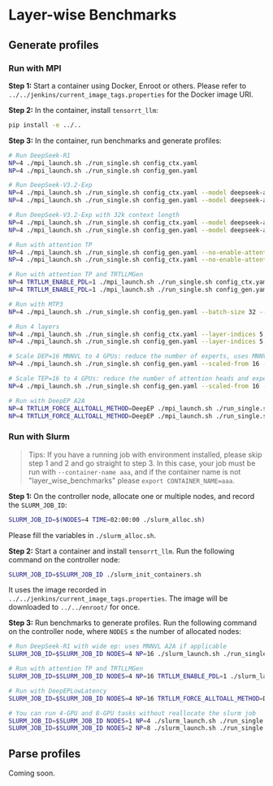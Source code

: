 # Layer-wise Benchmarks

## Generate profiles

### Run with MPI

**Step 1:** Start a container using Docker, Enroot or others. Please refer to `../../jenkins/current_image_tags.properties` for the Docker image URI.

**Step 2:** In the container, install `tensorrt_llm`:

```bash
pip install -e ../..
```

**Step 3:** In the container, run benchmarks and generate profiles:

```bash
# Run DeepSeek-R1
NP=4 ./mpi_launch.sh ./run_single.sh config_ctx.yaml
NP=4 ./mpi_launch.sh ./run_single.sh config_gen.yaml

# Run DeepSeek-V3.2-Exp
NP=4 ./mpi_launch.sh ./run_single.sh config_ctx.yaml --model deepseek-ai/DeepSeek-V3.2-Exp --tokens-per-block 64 --moe-backend DEEPGEMM
NP=4 ./mpi_launch.sh ./run_single.sh config_gen.yaml --model deepseek-ai/DeepSeek-V3.2-Exp --tokens-per-block 64 --moe-backend DEEPGEMM

# Run DeepSeek-V3.2-Exp with 32k context length
NP=4 ./mpi_launch.sh ./run_single.sh config_ctx.yaml --model deepseek-ai/DeepSeek-V3.2-Exp --tokens-per-block 64 --max-seq-len $((32768 + 1024 + 4)) --max-num-tokens $((32768 + 1024 + 4)) --moe-backend DEEPGEMM --batch-size 1 --seq-len-q 32769
NP=4 ./mpi_launch.sh ./run_single.sh config_gen.yaml --model deepseek-ai/DeepSeek-V3.2-Exp --tokens-per-block 64 --max-seq-len $((32768 + 1024 + 4)) --moe-backend DEEPGEMM --seq-len-kv-cache 32769

# Run with attention TP
NP=4 ./mpi_launch.sh ./run_single.sh config_gen.yaml --no-enable-attention-dp
NP=4 ./mpi_launch.sh ./run_single.sh config_ctx.yaml --no-enable-attention-dp

# Run with attention TP and TRTLLMGen
NP=4 TRTLLM_ENABLE_PDL=1 ./mpi_launch.sh ./run_single.sh config_ctx.yaml --no-enable-attention-dp --moe-backend TRTLLM
NP=4 TRTLLM_ENABLE_PDL=1 ./mpi_launch.sh ./run_single.sh config_gen.yaml --no-enable-attention-dp --moe-backend TRTLLM

# Run with MTP3
NP=4 ./mpi_launch.sh ./run_single.sh config_gen.yaml --batch-size 32 --seq-len-q 4

# Run 4 layers
NP=4 ./mpi_launch.sh ./run_single.sh config_ctx.yaml --layer-indices 5,6,7,8
NP=4 ./mpi_launch.sh ./run_single.sh config_gen.yaml --layer-indices 5,6,7,8

# Scale DEP=16 MNNVL to 4 GPUs: reduce the number of experts, uses MNNVL A2A if applicable
NP=4 ./mpi_launch.sh ./run_single.sh config_gen.yaml --scaled-from 16 --moe-backend WIDEEP

# Scale TEP=16 to 4 GPUs: reduce the number of attention heads and experts
NP=4 ./mpi_launch.sh ./run_single.sh config_gen.yaml --scaled-from 16 --no-enable-attention-dp

# Run with DeepEP A2A
NP=4 TRTLLM_FORCE_ALLTOALL_METHOD=DeepEP ./mpi_launch.sh ./run_single.sh config_ctx.yaml --moe-backend WIDEEP
NP=4 TRTLLM_FORCE_ALLTOALL_METHOD=DeepEP ./mpi_launch.sh ./run_single.sh config_gen.yaml --moe-backend WIDEEP
```

### Run with Slurm

> Tips: If you have a running job with environment installed, please skip step 1 and 2 and go straight to step 3. In this case, your job must be run with `--container-name aaa`, and if the container name is not "layer_wise_benchmarks" please `export CONTAINER_NAME=aaa`.

**Step 1:** On the controller node, allocate one or multiple nodes, and record the `SLURM_JOB_ID`:

```bash
SLURM_JOB_ID=$(NODES=4 TIME=02:00:00 ./slurm_alloc.sh)
```

Please fill the variables in `./slurm_alloc.sh`.

**Step 2:** Start a container and install `tensorrt_llm`. Run the following command on the controller node:

```bash
SLURM_JOB_ID=$SLURM_JOB_ID ./slurm_init_containers.sh
```

It uses the image recorded in `../../jenkins/current_image_tags.properties`. The image will be downloaded to `../../enroot/` for once.

**Step 3:** Run benchmarks to generate profiles. Run the following command on the controller node, where `NODES` &le; the number of allocated nodes:

```bash
# Run DeepSeek-R1 with wide ep: uses MNNVL A2A if applicable
SLURM_JOB_ID=$SLURM_JOB_ID NODES=4 NP=16 ./slurm_launch.sh ./run_single.sh config_gen.yaml --moe-backend WIDEEP

# Run with attention TP and TRTLLMGen
SLURM_JOB_ID=$SLURM_JOB_ID NODES=4 NP=16 TRTLLM_ENABLE_PDL=1 ./slurm_launch.sh ./run_single.sh config_gen.yaml --no-enable-attention-dp --moe-backend TRTLLM

# Run with DeepEPLowLatency
SLURM_JOB_ID=$SLURM_JOB_ID NODES=4 NP=16 TRTLLM_FORCE_ALLTOALL_METHOD=DeepEPLowLatency ./slurm_launch.sh ./run_single.sh config_gen.yaml --moe-backend WIDEEP

# You can run 4-GPU and 8-GPU tasks without reallocate the slurm job
SLURM_JOB_ID=$SLURM_JOB_ID NODES=1 NP=4 ./slurm_launch.sh ./run_single.sh config_ctx.yaml
SLURM_JOB_ID=$SLURM_JOB_ID NODES=2 NP=8 ./slurm_launch.sh ./run_single.sh config_ctx.yaml
```

## Parse profiles

Coming soon.
